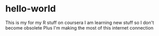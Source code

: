 # hello-world
This is my for my R stuff on coursera
I am learning new stuff so I don't become obsolete
Plus I'm making the most of this internet connection
